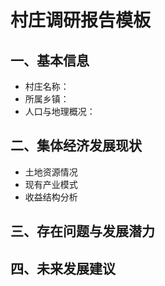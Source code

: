 # 村庄调研报告模板

## 一、基本信息
- 村庄名称：
- 所属乡镇：
- 人口与地理概况：

## 二、集体经济发展现状
- 土地资源情况
- 现有产业模式
- 收益结构分析

## 三、存在问题与发展潜力

## 四、未来发展建议
